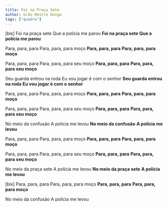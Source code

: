 ```yaml
---
title: Foi na Praça Sete
author: Grão Mestre Dunga
tags: ["quadra"]
---
```


[bis]
Foi na praça sete
Que a polícia me parou
**Foi na praça sete**
**Que a polícia me parou**

Para, para, para
Para, para, para moço
**Para, para, para**
**Para, para, para moço**

Para, para, para
Para, para, para seu moço
**Para, para, para**
**Para, para, para seu moço**

Seu guarda entrou na roda
Eu vou jogar é com o senhor
**Seu guarda entrou na roda**
**Eu vou jogar é com o senhor**

Para, para, para
Para, para, para moço
**Para, para, para**
**Para, para, para moço**

Para, para, para
Para, para, para seu moço
**Para, para, para**
**Para, para, para seu moço**

No meio da confusão
A polícia me levou
**No meio da confusão**
**A polícia me levou**

Para, para, para
Para, para, para moço
**Para, para, para**
**Para, para, para moço**

Para, para, para
Para, para, para seu moço
**Para, para, para**
**Para, para, para seu moço**

No meio da praça sete
A polícia me levou
**No meio da praça sete**
**A polícia me levou**

[bis]
Para, para, para
Para, para, para moço
**Para, para, para**
**Para, para, para moço**

No meio da confusão
A polícia me levou